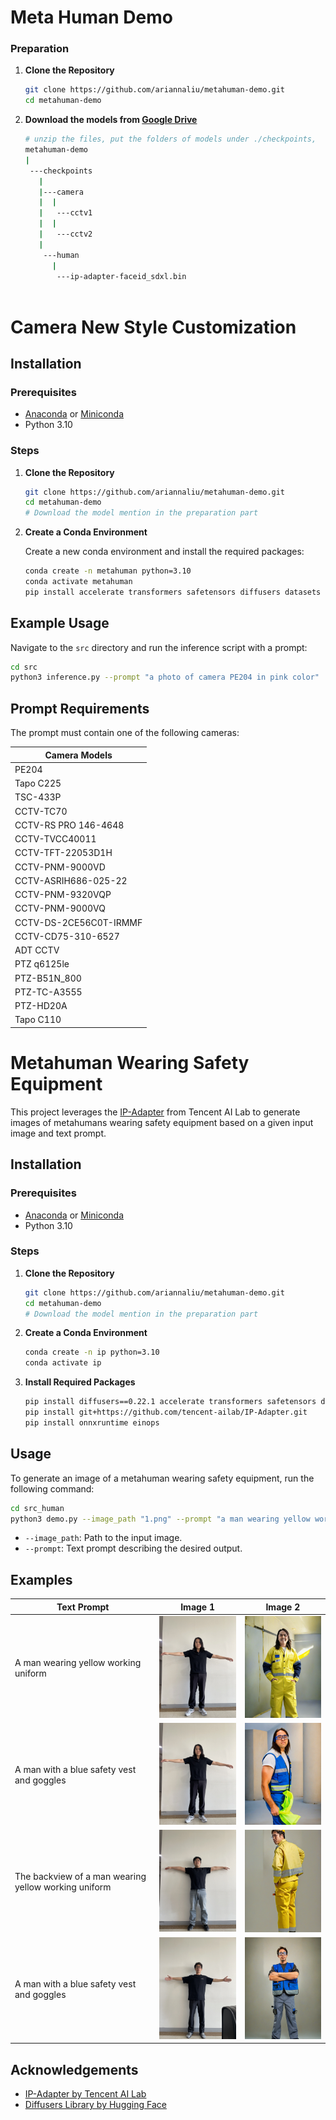 # Meta Human Demo
### Preparation
1. **Clone the Repository**

   ```bash
   git clone https://github.com/ariannaliu/metahuman-demo.git
   cd metahuman-demo
   ```
2. **Download the models from [Google Drive](https://drive.google.com/drive/folders/1QK7QHzr4PJQBIr3zJbCm9BG9iaH9MxhE?usp=sharing)**
   ```bash
   # unzip the files, put the folders of models under ./checkpoints, 
   metahuman-demo
   |
    ---checkpoints
      |
      |---camera
      |  |
      |   ---cctv1
      |  |
      |   ---cctv2   
      |
       ---human
         |
          ---ip-adapter-faceid_sdxl.bin
      
   ```



# Camera New Style Customization


## Installation

### Prerequisites

- [Anaconda](https://www.anaconda.com/products/individual) or [Miniconda](https://docs.conda.io/en/latest/miniconda.html)
- Python 3.10

### Steps

1. **Clone the Repository**

   ```bash
   git clone https://github.com/ariannaliu/metahuman-demo.git
   cd metahuman-demo
   # Download the model mention in the preparation part
   ```

2. **Create a Conda Environment**

   Create a new conda environment and install the required packages:

   ```bash
   conda create -n metahuman python=3.10
   conda activate metahuman
   pip install accelerate transformers safetensors diffusers datasets numpy scipy
   ```

## Example Usage

Navigate to the `src` directory and run the inference script with a prompt:

```bash
cd src
python3 inference.py --prompt "a photo of camera PE204 in pink color"
```

## Prompt Requirements

The prompt must contain one of the following cameras:

| Camera Models                  |
|--------------------------------|
| PE204                          |
| Tapo C225                      |
| TSC-433P                       |
| CCTV-TC70                      |
| CCTV-RS PRO 146-4648           |
| CCTV-TVCC40011                 |
| CCTV-TFT-22053D1H              |
| CCTV-PNM-9000VD                |
| CCTV-ASRIH686-025-22           |
| CCTV-PNM-9320VQP               |
| CCTV-PNM-9000VQ                |
| CCTV-DS-2CE56C0T-IRMMF         |
| CCTV-CD75-310-6527             |
| ADT CCTV                       |
| PTZ q6125le                    |
| PTZ-B51N_800                   |
| PTZ-TC-A3555                   |
| PTZ-HD20A                      |
| Tapo C110                      |



# Metahuman Wearing Safety Equipment

This project leverages the [IP-Adapter](https://github.com/tencent-ailab/IP-Adapter) from Tencent AI Lab to generate images of metahumans wearing safety equipment based on a given input image and text prompt.


## Installation

### Prerequisites

- [Anaconda](https://www.anaconda.com/products/individual) or [Miniconda](https://docs.conda.io/en/latest/miniconda.html)
- Python 3.10

### Steps

1. **Clone the Repository**

   ```bash
   git clone https://github.com/ariannaliu/metahuman-demo.git
   cd metahuman-demo
   # Download the model mention in the preparation part
   ```

2. **Create a Conda Environment**

   ```bash
   conda create -n ip python=3.10
   conda activate ip
   ```

3. **Install Required Packages**

   ```bash
   pip install diffusers==0.22.1 accelerate transformers safetensors datasets numpy scipy insightface
   pip install git+https://github.com/tencent-ailab/IP-Adapter.git
   pip install onnxruntime einops
   ```

## Usage

To generate an image of a metahuman wearing safety equipment, run the following command:

```bash
cd src_human
python3 demo.py --image_path "1.png" --prompt "a man wearing yellow working uniform"
```

- `--image_path`: Path to the input image.
- `--prompt`: Text prompt describing the desired output.

## Examples

| Text Prompt                                       | Image 1                                                   | Image 2                                                   |
|---------------------------------------------------|------------------------------------------------------------|------------------------------------------------------------|
| A man wearing yellow working uniform              | <img src="media/man1.jpg" width="200"/>                     | <img src="media/gen2.png" width="200"/>                     |
| A man with a blue safety vest and goggles         | <img src="media/man1.jpg" width="200"/>                     | <img src="media/gen3.png" width="200"/>                     |
| The backview of a man wearing yellow working uniform | <img src="media/man2.jpg" width="200"/>                     | <img src="media/gen1.png" width="200"/>                     |
| A man with a blue safety vest and goggles | <img src="media/man3.jpg" width="200"/>                     | <img src="media/gen4.png" width="200"/>                     |


## Acknowledgements

- [IP-Adapter by Tencent AI Lab](https://github.com/tencent-ailab/IP-Adapter)
- [Diffusers Library by Hugging Face](https://github.com/huggingface/diffusers)
